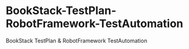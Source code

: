 # BookStack-TestPlan-RobotFramework-TestAutomation
BookStack TestPlan &amp; RobotFramework TestAutomation
